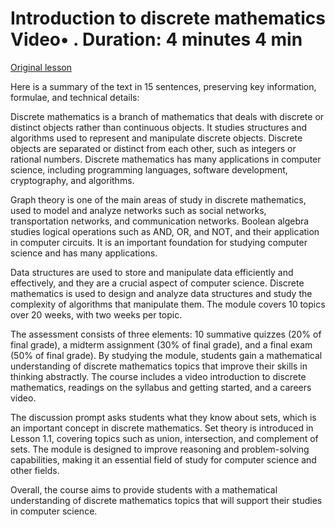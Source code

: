 # Introduction to discrete mathematics Video• . Duration: 4 minutes 4 min

[Original lesson](https://www.coursera.org/learn/uol-discrete-mathematics/lecture/WGa1T/introduction-to-discrete-mathematics)

Here is a summary of the text in 15 sentences, preserving key information, formulae, and technical details:

Discrete mathematics is a branch of mathematics that deals with discrete or distinct objects rather than continuous objects. It studies structures and algorithms used to represent and manipulate discrete objects. Discrete objects are separated or distinct from each other, such as integers or rational numbers. Discrete mathematics has many applications in computer science, including programming languages, software development, cryptography, and algorithms.

Graph theory is one of the main areas of study in discrete mathematics, used to model and analyze networks such as social networks, transportation networks, and communication networks. Boolean algebra studies logical operations such as AND, OR, and NOT, and their application in computer circuits. It is an important foundation for studying computer science and has many applications.

Data structures are used to store and manipulate data efficiently and effectively, and they are a crucial aspect of computer science. Discrete mathematics is used to design and analyze data structures and study the complexity of algorithms that manipulate them. The module covers 10 topics over 20 weeks, with two weeks per topic.

The assessment consists of three elements: 10 summative quizzes (20% of final grade), a midterm assignment (30% of final grade), and a final exam (50% of final grade). By studying the module, students gain a mathematical understanding of discrete mathematics topics that improve their skills in thinking abstractly. The course includes a video introduction to discrete mathematics, readings on the syllabus and getting started, and a careers video.

The discussion prompt asks students what they know about sets, which is an important concept in discrete mathematics. Set theory is introduced in Lesson 1.1, covering topics such as union, intersection, and complement of sets. The module is designed to improve reasoning and problem-solving capabilities, making it an essential field of study for computer science and other fields.

Overall, the course aims to provide students with a mathematical understanding of discrete mathematics topics that will support their studies in computer science.

